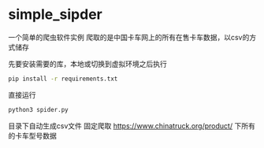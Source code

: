 # simple_sipder
一个简单的爬虫软件实例
爬取的是中国卡车网上的所有在售卡车数据，以csv的方式储存

先要安装需要的库，本地或切换到虚拟环境之后执行

``` bash
pip install -r requirements.txt
```

直接运行
```bash
python3 spider.py
```

目录下自动生成csv文件
固定爬取 https://www.chinatruck.org/product/ 下所有的卡车型号数据